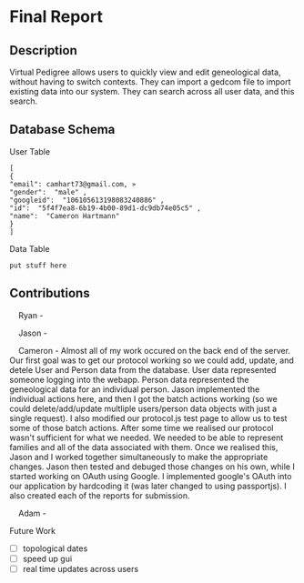Final Report
============

Description
-----------
Virtual Pedigree allows users to quickly view and edit geneological data, without having to switch contexts.  They can import a gedcom file to import existing data into our system.  They can search across all user data, and this search.

Database Schema
---------------
User Table
```
[
{
"email": camhart73@gmail.com, »
"gender":  "male" ,
"googleid":  "106105613198083240886" ,
"id":  "5f4f7ea8-6b19-4b00-89d1-dc9db74e05c5" ,
"name":  "Cameron Hartmann"
}
]
```
Data Table
```
put stuff here
```

Contributions
-------------
&nbsp;&nbsp;&nbsp;&nbsp;Ryan - 

&nbsp;&nbsp;&nbsp;&nbsp;Jason - 

&nbsp;&nbsp;&nbsp;&nbsp;Cameron - Almost all of my work occured on the back end of the server.  Our first goal was to get our protocol working so we could add, update, and detele User and Person data from the database.  User data represented someone logging into the webapp.  Person data represented the geneological data for an individual person.  Jason implemented the individual actions here, and then I got the batch actions working (so we could delete/add/update multliple users/person data objects with just a single request).  I also modified our protocol.js test page to allow us to test some of those batch actions.  After some time we realised our protocol wasn't sufficient for what we needed.  We needed to be able to represent families and all of the data associated with them.  Once we realised this, Jason and I worked together simultaneously to make the appropriate changes.  Jason then tested and debuged those changes on his own, while I started working on OAuth using Google.  I implemented google's OAuth into our application by hardcoding it (was later changed to using passportjs).  I also created each of the reports for submission.

&nbsp;&nbsp;&nbsp;&nbsp;Adam - 


Future Work
- [ ] topological dates
- [ ] speed up gui
- [ ] real time updates across users